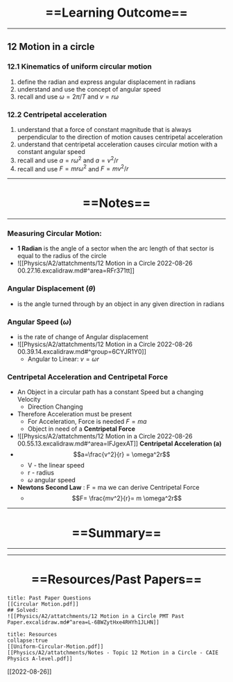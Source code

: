 # <center> ==Learning Outcome==  </center>
___

 ## 12 Motion in a circle 

 ### 12.1 Kinematics of uniform circular motion 
 1. define the radian and express angular displacement in radians 
 2.  understand and use the concept of angular speed 
 3.  recall and use $ω = 2π / T$ and $v = rω$ 

 ### 12.2 Centripetal acceleration 
1. understand that a force of constant magnitude that is always perpendicular to the direction of motion causes centripetal acceleration 
2.  understand that centripetal acceleration causes circular motion with a constant angular speed 
3.  recall and use $a = rω^2$ and $a = v^2 / r$ 
4.  recall and use $F = mrω^2$ and $F = mv^2 / r$ 


___
# <center> ==Notes==  </center>
___
### Measuring Circular Motion:
- **1 Radian**  is the angle of a sector when the arc length of that sector is equal to the radius of the circle
- ![[Physics/A2/attatchments/12 Motion in a Circle 2022-08-26 00.27.16.excalidraw.md#^area=RFr371tt]]
### **Angular Displacement ($\theta$)** 
- is the angle turned through by an object in any given direction in radians
### **Angular Speed ($\omega$)**
- is the rate of change of Angular displacement
- ![[Physics/A2/attatchments/12 Motion in a Circle 2022-08-26 00.39.14.excalidraw.md#^group=6CYJR1Y0]]
	- Angular to Linear: $v = \omega r$

### Centripetal Acceleration and Centripetal Force
- An Object in a circular path has a constant Speed but a changing Velocity
	- Direction Changing
- Therefore Acceleration must be present
	- For Acceleration, Force is needed $F=ma$
	- Object in need of a **Centripetal Force**
- ![[Physics/A2/attatchments/12 Motion in a Circle 2022-08-26 00.55.13.excalidraw.md#^area=IFJgexAT]]
**Centripetal Acceleration (a)**
- $$a=\frac{v^2}{r} = \omega^2r$$
	- V - the linear speed
	- r - radius
	- $\omega$ angular speed
- **Newtons Second Law** : F = ma we can derive Centripetal Force
	- $$F= \frac{mv^2}{r}= m \omega^2r$$
___

# <center> ==Summary==  </center>
___



___



# <center> ==Resources/Past Papers==  </center>
```ad-note
title: Past Paper Questions
[[Circular Motion.pdf]]
## Solved:
![[Physics/A2/attatchments/12 Motion in a Circle PMT Past Paper.excalidraw.md#^area=L-6BWZytHxe4RHYh1JLHN]]
```

```ad-info
title: Resources
collapse:true
[[Uniform-Circular-Motion.pdf]]
[[Physics/A2/attatchments/Notes - Topic 12 Motion in a Circle - CAIE Physics A-level.pdf]]
```
[[2022-08-26]]